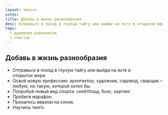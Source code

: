 ```yaml
---
layout: advice
votes:
title: Добавь в жизнь разнообразия
desc: Отправься в поход в глухую тайгу или выйди на яхте в открытое море.
tags:
  - душевное-равновесие
  - счастье
---
```


## Добавь в жизнь разнообразия

- Отправься в поход в глухую тайгу или выйди на яхте в открытое море.
- Освой новую профессию: архитектор, художник, садовод, сварщик –  любую, но такую, которой хотел бы.
- Попробуй новый вид спорта: скейтборд, бокс, картинг.
- Пробеги марафон.
- Прокатись верхом на слоне.
- Научись танго.
